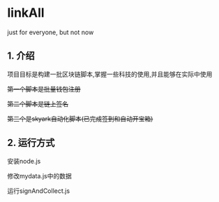 # linkAll
just for everyone, but not now

## 1. 介绍
项目目标是构建一批区块链脚本,掌握一些科技的使用,并且能够在实际中使用

~~第一个脚本是批量钱包注册~~

~~第二个脚本是链上签名~~

~~第三个是skyark自动化脚本(已完成签到和自动开宝箱)~~

## 2. 运行方式

安装node.js

修改mydata.js中的数据

运行signAndCollect.js